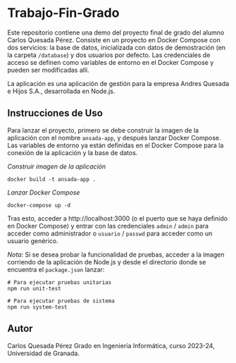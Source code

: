 # Trabajo-Fin-Grado


Este repositorio contiene una demo del proyecto final de grado del alumno Carlos Quesada Pérez. Consiste en un proyecto en Docker Compose con dos servicios: la base de datos, inicializada con datos de demostración (en la carpeta `/database`) y dos usuarios por defecto. Las credenciales de acceso se definen como variables de entorno en el Docker Compose y pueden ser modificadas allí.

La aplicación es una aplicación de gestión para la empresa Andres Quesada e Hijos S.A., desarrollada en Node.js.

## Instrucciones de Uso

Para lanzar el proyecto, primero se debe construir la imagen de la aplicación con el nombre `ansada-app`, y después lanzar Docker Compose. Las variables de entorno ya están definidas en el Docker Compose para la conexión de la aplicación y la base de datos.

_Construir imagen de la aplicación_

    docker build -t ansada-app .

_Lanzar Docker Compose_

    docker-compose up -d

Tras esto, acceder a http://localhost:3000 (o el puerto que se haya definido en Docker Compose) y entrar con las credenciales `admin` / `admin` para acceder como administrador o `usuario` / `passwd` para acceder como un usuario genérico.

_Nota:_ Si se desea probar la funcionalidad de pruebas, acceder a la imagen corriendo de la aplicación de Node.js y desde el directorio donde se encuentra el `package.json` lanzar:

    # Para ejecutar pruebas unitarias
    npm run unit-test

    # Para ejecutar pruebas de sistema
    npm run system-test

## Autor

Carlos Quesada Pérez
Grado en Ingeniería Informática, curso 2023-24, Universidad de Granada.
